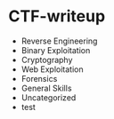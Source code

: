# CTF-writeup
* Reverse Engineering
* Binary Exploitation
* Cryptography
* Web Exploitation
* Forensics 
* General Skills
* Uncategorized
* test
